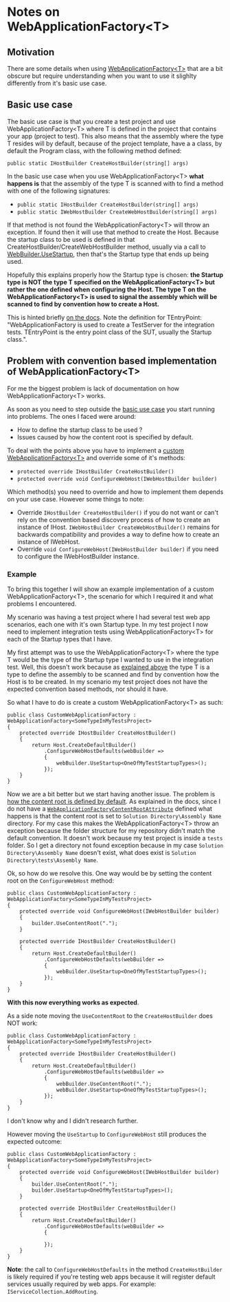 ﻿# Notes on WebApplicationFactory\<T>

## Motivation

There are some details when using [WebApplicationFactory\<T>](https://docs.microsoft.com/en-us/aspnet/core/test/integration-tests?view=aspnetcore-3.0#basic-tests-with-the-default-webapplicationfactory) that are a bit obscure but require understanding when you want to use it slighlty differently from it's basic use case.

## Basic use case

The basic use case is that you create a test project and use WebApplicationFactory\<T> where T is defined in the project that contains your app (project to test). This also means that the assembly where the type T resides will by default, because of the project template, have a a class, by default the Program class, with the following method defined:

`public static IHostBuilder CreateHostBuilder(string[] args)`

In the basic use case when you use WebApplicationFactory\<T> **what happens is** that the assembly of the type T is scanned with to find a method with one of the following signatures:

- `public static IHostBuilder CreateHostBuilder(string[] args)`
- `public static IWebHostBuilder CreateWebHostBuilder(string[] args)`

If that method is not found the WebApplicationFactory\<T> will throw an exception. If found then it will use that method to create the Host. Because the startup class to be used is defined in that CreateHostBuilder/CreateWebHostBuilder method, usually via a call to [WebBuilder.UseStartup](https://docs.microsoft.com/en-us/dotnet/api/microsoft.aspnetcore.hosting.webhostbuilderextensions.usestartup?view=aspnetcore-3.1), then that's the Startup type that ends up being used.

Hopefully this explains properly how the Startup type is chosen: **the Startup type is NOT the type T specified on the WebApplicationFactory\<T> but rather the one defined when configuring the Host. The type T on the WebApplicationFactory\<T> is used to signal the assembly which will be scanned to find by convention how to create a Host.**

This is hinted briefly [on the docs](https://docs.microsoft.com/en-us/aspnet/core/test/integration-tests?view=aspnetcore-3.0#basic-tests-with-the-default-webapplicationfactory). Note the definition for TEntryPoint: "WebApplicationFactory<TEntryPoint> is used to create a TestServer for the integration tests. TEntryPoint is the entry point class of the SUT, usually the Startup class.".

## Problem with convention based implementation of WebApplicationFactory\<T>

For me the biggest problem is lack of documentation on how WebApplicationFactory\<T> works.

As soon as you need to step outside the [basic use case](#basic-use-case) you start running into problems. The ones I faced were around:

- How to define the startup class to be used ?
- Issues caused by how the content root is specified by default.

To deal with the points above you have to implement a [custom WebApplicationFactory\<T>](https://docs.microsoft.com/en-us/aspnet/core/test/integration-tests?view=aspnetcore-3.0#customize-webapplicationfactory) and override some of it's methods:

- `protected override IHostBuilder CreateHostBuilder()`
- `protected override void ConfigureWebHost(IWebHostBuilder builder)`

Which method(s) you need to override and how to implement them depends on your use case. However some things to note:

- Override `IHostBuilder CreateHostBuilder()` if you do not want or can't rely on the convention based discovery process of how to create an instance of IHost. `IWebHostBuilder CreateWebHostBuilder()` remains for backwards compatibility and provides a way to define how to create an instance of IWebHost.
- Override `void ConfigureWebHost(IWebHostBuilder builder)` if you need to configure the IWebHostBuilder instance.

### Example

To bring this together I will show an example implementation of a custom WebApplicationFactory\<T>, the scenario for which I required it and what problems I encountered.

My scenario was having a test project where I had several test web app scenarios, each one with it's own Startup type. In my test project I now need to implement integration tests using WebApplicationFactory\<T> for each of the Startup types that I have.

My first attempt was to use the WebApplicationFactory\<T> where the type T would be the type of the Startup type I wanted to use in the integration test. Well, this doesn't work because as [explained above](#basic-use-case) the type T is a type to define the assembly to be scanned and find by convention how the Host is to be created. In my scenario my test project does not have the expected convention based methods, nor should it have.

So what I have to do is create a custom WebApplicationFactory\<T> as such:

```
public class CustomWebApplicationFactory : WebApplicationFactory<SomeTypeInMyTestsProject>
{
	protected override IHostBuilder CreateHostBuilder()
	{
		return Host.CreateDefaultBuilder()
			.ConfigureWebHostDefaults(webBuilder =>
			{
				webBuilder.UseStartup<OneOfMyTestStartupTypes>();
			});
	}
}
```

Now we are a bit better but we start having another issue. The problem is [how the content root is defined by default](https://docs.microsoft.com/en-us/aspnet/core/test/integration-tests?view=aspnetcore-3.0#how-the-test-infrastructure-infers-the-app-content-root-path). As explained in the docs, since I do not have a [`WebApplicationFactoryContentRootAttribute`](https://docs.microsoft.com/en-us/dotnet/api/microsoft.aspnetcore.mvc.testing.webapplicationfactorycontentrootattribute?view=aspnetcore-3.0) defined what happens is that the content root is set to `Solution Directory\Assembly Name` directory. For my case this makes the WebApplicationFactory\<T> throw an exception because the folder structure for my repository didn't match the default convention. It doesn't work because my test project is inside a `tests` folder. So I get a directory not found exception because in my case `Solution Directory\Assembly Name` doesn't exist, what does exist is `Solution Directory\tests\Assembly Name`.

Ok, so how do we resolve this. One way would be by setting the content root on the `ConfigureWebHost` method:

```
public class CustomWebApplicationFactory : WebApplicationFactory<SomeTypeInMyTestsProject>
{
	protected override void ConfigureWebHost(IWebHostBuilder builder)
	{
		builder.UseContentRoot(".");
	}

	protected override IHostBuilder CreateHostBuilder()
	{
		return Host.CreateDefaultBuilder()
			.ConfigureWebHostDefaults(webBuilder =>
			{
				webBuilder.UseStartup<OneOfMyTestStartupTypes>();
			});
	}
}
```

**With this now everything works as expected**.

As a side note moving the `UseContentRoot` to the `CreateHostBuilder` does NOT work:

```
public class CustomWebApplicationFactory : WebApplicationFactory<SomeTypeInMyTestsProject>
{
	protected override IHostBuilder CreateHostBuilder()
	{
		return Host.CreateDefaultBuilder()
			.ConfigureWebHostDefaults(webBuilder =>
			{
				webBuilder.UseContentRoot(".");
				webBuilder.UseStartup<OneOfMyTestStartupTypes>();
			});
	}
}
```

I don't know why and I didn't research further.

However moving the `UseStartup` to `ConfigureWebHost` still produces the expected outcome:

```
public class CustomWebApplicationFactory : WebApplicationFactory<SomeTypeInMyTestsProject>
{
	protected override void ConfigureWebHost(IWebHostBuilder builder)
	{
		builder.UseContentRoot(".");
		builder.UseStartup<OneOfMyTestStartupTypes>();
	}

	protected override IHostBuilder CreateHostBuilder()
	{
		return Host.CreateDefaultBuilder()
			.ConfigureWebHostDefaults(webBuilder =>
			{
				
			});
	}
}
```

**Note**: the call to `ConfigureWebHostDefaults` in the method `CreateHostBuilder` is likely required if you're testing web apps because it will register default services usually required by web apps. For example: `IServiceCollection.AddRouting`.
